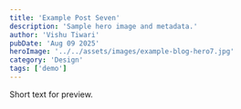 ```yaml
---
title: 'Example Post Seven'
description: 'Sample hero image and metadata.'
author: 'Vishu Tiwari'
pubDate: 'Aug 09 2025'
heroImage: '../../assets/images/example-blog-hero7.jpg'
category: 'Design'
tags: ['demo']
---
```


Short text for preview.


